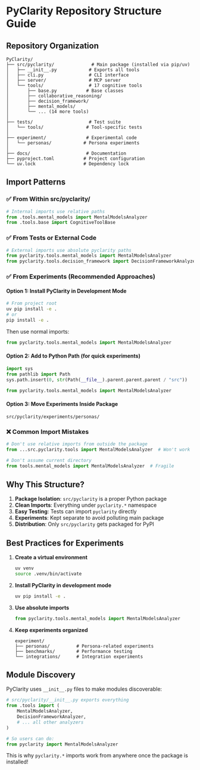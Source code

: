 # PyClarity Repository Structure Guide

## Repository Organization

```
PyClarity/
├── src/pyclarity/              # Main package (installed via pip/uv)
│   ├── __init__.py            # Exports all tools
│   ├── cli.py                 # CLI interface
│   ├── server/                # MCP server
│   └── tools/                 # 17 cognitive tools
│       ├── base.py           # Base classes
│       ├── collaborative_reasoning/
│       ├── decision_framework/
│       ├── mental_models/
│       └── ... (14 more tools)
│
├── tests/                     # Test suite
│   └── tools/                # Tool-specific tests
│
├── experiment/               # Experimental code
│   └── personas/            # Persona experiments
│
├── docs/                     # Documentation
├── pyproject.toml           # Project configuration
└── uv.lock                  # Dependency lock
```

## Import Patterns

### ✅ From Within src/pyclarity/
```python
# Internal imports use relative paths
from .tools.mental_models import MentalModelsAnalyzer
from .tools.base import CognitiveToolBase
```

### ✅ From Tests or External Code
```python
# External imports use absolute pyclarity paths
from pyclarity.tools.mental_models import MentalModelsAnalyzer
from pyclarity.tools.decision_framework import DecisionFrameworkAnalyzer
```

### ✅ From Experiments (Recommended Approaches)

#### Option 1: Install PyClarity in Development Mode
```bash
# From project root
uv pip install -e .
# or
pip install -e .
```

Then use normal imports:
```python
from pyclarity.tools.mental_models import MentalModelsAnalyzer
```

#### Option 2: Add to Python Path (for quick experiments)
```python
import sys
from pathlib import Path
sys.path.insert(0, str(Path(__file__).parent.parent.parent / "src"))

from pyclarity.tools.mental_models import MentalModelsAnalyzer
```

#### Option 3: Move Experiments Inside Package
```
src/pyclarity/experiments/personas/
```

### ❌ Common Import Mistakes

```python
# Don't use relative imports from outside the package
from ...src.pyclarity.tools import MentalModelsAnalyzer  # Won't work

# Don't assume current directory
from tools.mental_models import MentalModelsAnalyzer  # Fragile
```

## Why This Structure?

1. **Package Isolation**: `src/pyclarity` is a proper Python package
2. **Clean Imports**: Everything under `pyclarity.*` namespace
3. **Easy Testing**: Tests can import `pyclarity` directly
4. **Experiments**: Kept separate to avoid polluting main package
5. **Distribution**: Only `src/pyclarity` gets packaged for PyPI

## Best Practices for Experiments

1. **Create a virtual environment**
   ```bash
   uv venv
   source .venv/bin/activate
   ```

2. **Install PyClarity in development mode**
   ```bash
   uv pip install -e .
   ```

3. **Use absolute imports**
   ```python
   from pyclarity.tools.mental_models import MentalModelsAnalyzer
   ```

4. **Keep experiments organized**
   ```
   experiment/
   ├── personas/          # Persona-related experiments
   ├── benchmarks/        # Performance testing
   └── integrations/      # Integration experiments
   ```

## Module Discovery

PyClarity uses `__init__.py` files to make modules discoverable:

```python
# src/pyclarity/__init__.py exports everything
from .tools import (
    MentalModelsAnalyzer,
    DecisionFrameworkAnalyzer,
    # ... all other analyzers
)

# So users can do:
from pyclarity import MentalModelsAnalyzer
```

This is why `pyclarity.*` imports work from anywhere once the package is installed!